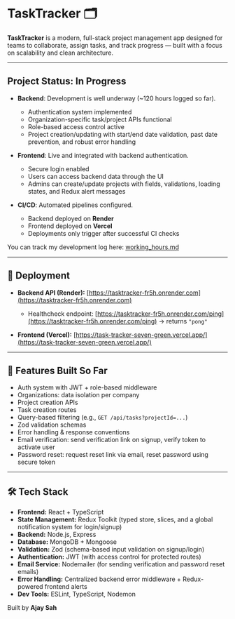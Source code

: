 # TaskTracker 🗂️

**TaskTracker** is a modern, full-stack project management app designed for teams to collaborate, assign tasks, and track progress — built with a focus on scalability and clean architecture.

---

## Project Status: In Progress

- **Backend**: Development is well underway (~120 hours logged so far).  
  - Authentication system implemented  
  - Organization-specific task/project APIs functional  
  - Role-based access control active  
  - Project creation/updating with start/end date validation, past date prevention, and robust error handling

- **Frontend**: Live and integrated with backend authentication.  
  - Secure login enabled  
  - Users can access backend data through the UI
  - Admins can create/update projects with fields, validations, loading states, and Redux alert messages  

- **CI/CD**: Automated pipelines configured.  
  - Backend deployed on **Render**  
  - Frontend deployed on **Vercel**  
  - Deployments only trigger after successful CI checks

You can track my development log here: [working_hours.md](./working_hours.md)

---

## 🚀 Deployment

- **Backend API (Render):** [https://tasktracker-fr5h.onrender.com](https://tasktracker-fr5h.onrender.com)  
  - Healthcheck endpoint: [https://tasktracker-fr5h.onrender.com/ping](https://tasktracker-fr5h.onrender.com/ping) → returns `"pong"`  

- **Frontend (Vercel):** [https://task-tracker-seven-green.vercel.app/](https://task-tracker-seven-green.vercel.app/)
---

## 🔧 Features Built So Far

- Auth system with JWT + role-based middleware
- Organizations: data isolation per company
- Project creation APIs
- Task creation routes
- Query-based filtering (e.g., `GET /api/tasks?projectId=...`)
- Zod validation schemas
- Error handling & response conventions
- Email verification: send verification link on signup, verify token to activate user
- Password reset: request reset link via email, reset password using secure token

---

## 🛠️ Tech Stack

- **Frontend:** React + TypeScript  
- **State Management:** Redux Toolkit (typed store, slices, and a global notification system for login/signup)  
- **Backend:** Node.js, Express  
- **Database:** MongoDB + Mongoose  
- **Validation:** Zod (schema-based input validation on signup/login)  
- **Authentication:** JWT (with access control for protected routes)  
- **Email Service:** Nodemailer (for sending verification and password reset emails)  
- **Error Handling:** Centralized backend error middleware + Redux-powered frontend alerts  
- **Dev Tools:** ESLint, TypeScript, Nodemon  
  

Built by **Ajay Sah**  


